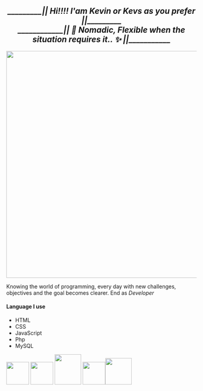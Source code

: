 <h2 align="center" > <i>_________|| Hi!!!! I'am Kevin or Kevs as you prefer ||_________<br> ____________|| 🍃 Nomadic, Flexible when the situation requires it.. ✨ ||___________</i></h2>
<div align="center">
  
  <img src="https://user-images.githubusercontent.com/107918168/178613609-793e0058-c4cd-487a-a0b6-f92ce70ef7fd.gif"  width="600"/>  
  <div align="left">
    <p>Knowing the world of programming, every day with new challenges, objectives and the goal becomes clearer. End as<i> Developer </i></p>
    <h4>Language I use </h4>
    <ul>
      <li>HTML</li>
      <li>CSS</li>
      <li>JavaScript</li>
      <li>Php</li>
      <li>MySQL</li>
    </ul>
  <a><img width="60" height="60"src="https://user-images.githubusercontent.com/107918168/178628919-8391fb4f-2b9f-4132-a694-de8ea6c43795.png"/></a> <a><img width="60" height="60" src="https://user-images.githubusercontent.com/107918168/178629558-57c23c36-1b79-4fe8-a5a3-c611f51e8222.png"/></a>  <a><img width="70" height="80" src="https://user-images.githubusercontent.com/107918168/178630146-a66fe33c-7844-4718-8703-2a7375c0d91b.png"/></a> <a><img width="60" height="60" src="https://user-images.githubusercontent.com/107918168/178630399-1fb458f5-1b59-484f-bec7-cecb305f3471.png"/></a><a><img width="70" height="70" src="https://user-images.githubusercontent.com/107918168/178629263-de66a5e4-c918-477d-988d-d52700c50785.png"/></a
  </div>
</div>

<!--
**KevsCha/KevsCha** is a ✨ _special_ ✨ repository because its `README.md` (this file) appears on your GitHub profile.

